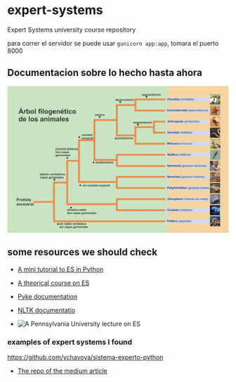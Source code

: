 # expert-systems
Expert Systems university course repository

para correr el servidor se puede usar `gunicorn app:app`, tomara el puerto 8000

## Documentacion sobre lo hecho hasta ahora

![documentacion sobre lo hecho hasta ahora](image.png)

## some resources we should check

- [A mini tutorial to ES in Python](https://medium.com/a-42-journey/expert-systems-how-to-implement-a-backward-chaining-resolver-in-python-bf7d8924f72f)

- [A theorical course on ES](https://u-aizu.ac.jp/~jblake/course_expert/expert_unit_02.html)

- [Pyke documentation](https://pyke.sourceforge.net/index.html)

- [NLTK documentatio](https://www.nltk.org/index.html)

- ![A Pennsylvania University lecture on ES](https://youtu.be/mzsk5_EmZq8?si=Khtx5JnPF_GCC22B)

### examples of expert systems I found 

https://github.com/ychavoya/sistema-experto-python

- [The repo of the medium article](https://github.com/jterrazz/42-expert-system)
